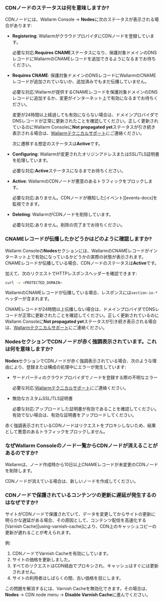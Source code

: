 ### CDNノードのステータスは何を意味しますか?

CDNノードには、Wallarm Console → **Nodes**に次のステータスが表示される場合があります:

* **Registering**: WallarmがクラウドプロバイダにCDNノードを登録しています。

    必要な対応:**Requires CNAME**ステータスになり、保護対象ドメインのDNSレコードにWallarmのCNAMEレコードを追加できるようになるまでお待ちください。
* **Requires CNAME**: 保護対象ドメインのDNSレコードにWallarmのCNAMEレコードが追加されていないか、追加済みでもまだ伝播していません。

    必要な対応:Wallarmが提供するCNAMEレコードを保護対象ドメインのDNSレコードに追加するか、変更がインターネット上で有効になるまでお待ちください。
    
    変更が24時間以上経過しても有効にならない場合は、ドメインプロバイダでDNSレコードが正常に更新されたことを確認してください。正しく更新されているのにWallarm Consoleに**Not propagated yet**ステータスが引き続き表示される場合は、[Wallarmテクニカルサポート](mailto:support@wallarm.com)にご連絡ください。

    次に遷移する想定のステータスは**Active**です。
* **Configuring**: Wallarmが変更されたオリジンアドレスまたはSSL/TLS証明書を処理しています。

    必要な対応:**Active**ステータスになるまでお待ちください。
* **Active**: WallarmのCDNノードが悪意のあるトラフィックをブロックします。

    必要な対応:ありません。CDNノードが検知した[イベント][events-docs]を監視できます。
* **Deleting**: WallarmがCDNノードを削除しています。

    必要な対応:ありません。削除の完了までお待ちください。

### CNAMEレコードが伝播したかどうかはどのように確認しますか?

Wallarm Consoleの**Nodes**セクションには、WallarmのCNAMEレコードがインターネット上で有効になっているかどうかの実際の状態が表示されます。CNAMEレコードが伝播している場合、CDNノードのステータスは**Active**です。

加えて、次のリクエストでHTTPレスポンスヘッダーを確認できます:

```bash
curl -v <PROTECTED_DOMAIN>
```

WallarmのCNAMEレコードが伝播している場合、レスポンスには`section-io-*`ヘッダーが含まれます。

CNAMEレコードが24時間以上伝播しない場合は、ドメインプロバイダでDNSレコードが正常に更新されたことを確認してください。正しく更新されているのにWallarm Consoleに**Not propagated yet**ステータスが引き続き表示される場合は、[Wallarmテクニカルサポート](mailto:support@wallarm.com)にご連絡ください。

### **Nodes**セクションでCDNノードが赤く強調表示されています。これは何を意味しますか?

**Nodes**セクションでCDNノードが赤く強調表示されている場合、次のような理由により、登録または構成の処理中にエラーが発生しています:

* サードパーティのクラウドプロバイダでノードを登録する際の不明なエラー

    必要な対応:[Wallarmテクニカルサポート](mailto:support@wallarm.com)にご連絡ください。
* 無効なカスタムSSL/TLS証明書

    必要な対応:アップロードした証明書が有効であることを確認してください。有効でない場合は、有効な証明書をアップロードしてください。

赤く強調表示されているCDNノードはリクエストをプロキシしないため、結果として悪意のあるトラフィックをブロックしません。

### なぜWallarm Consoleのノード一覧からCDNノードが消えることがあるのですか?

Wallarmは、ノード作成時から10日以上CNAMEレコードが未変更のCDNノードを削除します。

CDNノードが消えている場合は、新しいノードを作成してください。

### CDNノードで保護されているコンテンツの更新に遅延が発生するのはなぜですか?

サイトがCDNノードで保護されていて、データを変更してからサイトの更新に明らかな遅延がある場合、その原因として、コンテンツ配信を高速化する[Varnish Cache][using-varnish-cache]により、CDN上のキャッシュコピーの更新が遅れることが考えられます。

例:

1. CDNノードでVarnish Cacheを有効にしています。
1. サイトの価格を更新しました。
1. すべてのリクエストはCDN経由でプロキシされ、キャッシュはすぐには更新されません。
1. サイトの利用者はしばらくの間、古い価格を目にします。

この問題を解消するには、Varnish Cacheを無効化できます。その場合は、**Nodes** → CDN node menu → **Disable Varnish Cache**に進んでください。